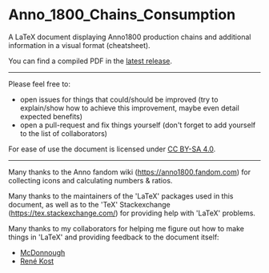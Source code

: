 # Anno_1800_Chains_Consumption
A LaTeX document  displaying Anno1800 production chains and additional information in a visual format (cheatsheet).

You can find a compiled PDF in the [latest release](https://github.com/dotSp0T/Anno_1800_Chains_Consumption/releases/latest).

---

Please feel free to:

 - open issues for things that could/should be improved (try to explain/show how to achieve this improvement, maybe even detail expected benefits)
 - open a pull-request and fix things yourself (don't forget to add yourself to the list of collaborators)

For ease of use the document is licensed under [CC BY-SA 4.0](https://creativecommons.org/licenses/by-sa/4.0/).

---

Many thanks to the Anno fandom wiki (https://anno1800.fandom.com) for collecting icons and calculating numbers \& ratios.

Many thanks to the maintainers of the 'LaTeX' packages used in this document, as well as to the 'TeX' Stackexchange (https://tex.stackexchange.com/) for providing help with 'LaTeX' problems.

Many thanks to my collaborators for helping me figure out how to make things in 'LaTeX' and providing feedback to the document itself:

 - [McDonnough](https://github.com/McDonnough)
 - [René Kost](https://github.com/rkost)
